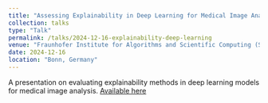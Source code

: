 ```yaml
---
title: "Assessing Explainability in Deep Learning for Medical Image Analysis"  
collection: talks  
type: "Talk"  
permalink: /talks/2024-12-16-explainability-deep-learning  
venue: "Fraunhofer Institute for Algorithms and Scientific Computing (SCAI)"  
date: 2024-12-16  
location: "Bonn, Germany"  
---
```


A presentation on evaluating explainability methods in deep learning models for medical image analysis. [Available here](https://www.slideshare.net/slideshow/assessing-explainability-in-deep-learning-for-medical-image-analysis/275311589)  